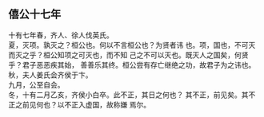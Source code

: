 ## 僖公十七年

十有七年春，齐人、徐人伐英氏。  
夏，灭项。孰灭之？桓公也。何以不言桓公也？为贤者讳
也。项，国也，不可灭而灭之乎？桓公知项之可灭也，而不知
己之不可以灭也。既灭人之国矣，何贤乎？君子恶恶疾其始，
善善乐其终。桓公尝有存亡继绝之功，故君子为之讳也。  
秋，夫人姜氏会齐侯于卞。  
九月，公至自会。  
冬，十有二月乙亥，齐侯小白卒。此不正，其日之何也？
其不正，前见矣。其不正之前见何也？以不正入虚国，故称嫌
焉尔。  

